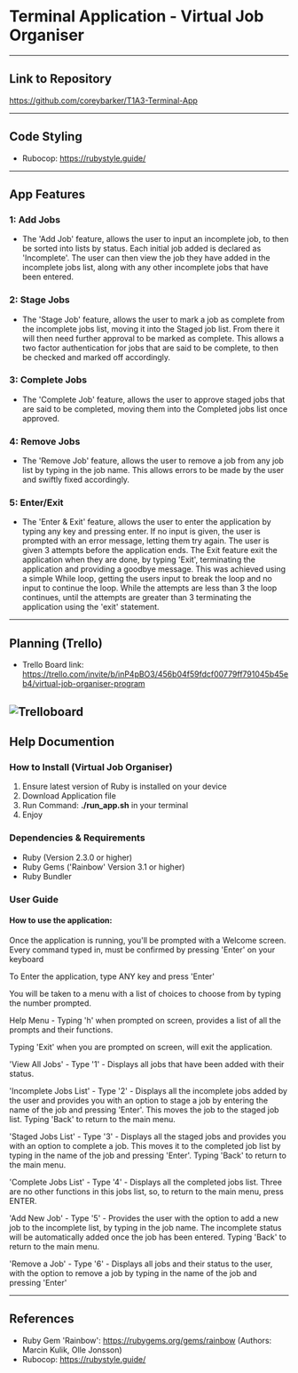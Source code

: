 # Terminal Application - Virtual Job Organiser
---

## Link to Repository
https://github.com/coreybarker/T1A3-Terminal-App

---
## Code Styling
- Rubocop: https://rubystyle.guide/
---
## App Features
### 1: Add Jobs
- The 'Add Job' feature, allows the user to input an incomplete job, to then be sorted into lists by status. Each initial job added is declared as 'Incomplete'. The user can then view the job they have added in the incomplete jobs list, along with any other incomplete jobs that have been entered.

### 2: Stage Jobs
- The 'Stage Job' feature, allows the user to mark a job as complete from the incomplete jobs list, moving it into the Staged job list. From there it will then need further approval to be marked as complete. This allows a two factor authentication for jobs that are said to be complete, to then be checked and marked off accordingly. 
  
### 3: Complete Jobs
- The 'Complete Job' feature, allows the user to approve staged jobs that are said to be completed, moving them into the Completed jobs list once approved.
  
### 4: Remove Jobs
- The 'Remove Job' feature, allows the user to remove a job from any job list by typing in the job name. This allows errors to be made by the user and swiftly fixed accordingly.
  
### 5: Enter/Exit
- The 'Enter & Exit' feature, allows the user to enter the application by typing any key and pressing enter. If no input is given, the user is prompted with an error message, letting them try again. The user is given 3 attempts before the application ends. The Exit feature exit the application when they are done, by typing 'Exit', terminating the application and providing a goodbye message. This was achieved using a simple While loop, getting the users input to break the loop and no input to continue the loop. While the attempts are less than 3 the loop continues, until the attempts are greater than 3 terminating the application using the 'exit' statement.

--- 
## Planning (Trello)
- Trello Board link: https://trello.com/invite/b/inP4pBO3/456b04f59fdcf00779ff791045b45eb4/virtual-job-organiser-program
  
![Trelloboard](../docs/trello_board.png)  
---
## Help Documention
### How to Install (Virtual Job Organiser)
1. Ensure latest version of Ruby is installed on your device
2. Download Application file
3. Run Command: **./run_app.sh** in your terminal
4. Enjoy
   
### Dependencies & Requirements
- Ruby (Version 2.3.0 or higher)
- Ruby Gems ('Rainbow' Version 3.1 or higher)
- Ruby Bundler
 

### User Guide
#### How to use the application:

Once the application is running, you'll be prompted with a Welcome screen.
Every command typed in, must be confirmed by pressing 'Enter' on your keyboard

To Enter the application, type ANY key and press 'Enter'

You will be taken to a menu with a list of choices to choose from by typing the number prompted.

Help Menu - Typing 'h' when prompted on screen, provides a list of all the prompts and their functions.

Typing 'Exit' when you are prompted on screen, will exit the application.

'View All Jobs' - Type '1' - Displays all jobs that have been added with their status.

'Incomplete Jobs List' - Type '2' - Displays all the incomplete jobs added by the user and provides you with an option to stage a job by entering the name of the job and pressing 'Enter'. This moves the job to the staged job list. Typing 'Back' to return to the main menu.

'Staged Jobs List' - Type '3' - Displays all the staged jobs and provides you with an option to complete a job. This moves it to the completed job list by typing in the name of the job and pressing 'Enter'. Typing 'Back' to return to the main menu.

'Complete Jobs List' - Type '4' - Displays all the completed jobs list. Three are no other functions in this jobs list, so, to return to the main menu, press ENTER.

'Add New Job' - Type '5' - Provides the user with the option to add a new job to the incomplete list, by typing in the job name. The incomplete status will be automatically added once the job has been entered. Typing 'Back' to return to the main menu.

'Remove a Job' - Type '6' - Displays all jobs and their status to the user, with the option to remove a job by typing in the name of the job and pressing 'Enter'



---
## References
- Ruby Gem 'Rainbow': https://rubygems.org/gems/rainbow (Authors: Marcin Kulik, Olle Jonsson)
- Rubocop: https://rubystyle.guide/